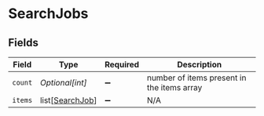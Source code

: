 # SearchJobs


## Fields

| Field                                               | Type                                                | Required                                            | Description                                         |
| --------------------------------------------------- | --------------------------------------------------- | --------------------------------------------------- | --------------------------------------------------- |
| `count`                                             | *Optional[int]*                                     | :heavy_minus_sign:                                  | number of items present in the items array          |
| `items`                                             | list[[SearchJob](../../models/shared/searchjob.md)] | :heavy_minus_sign:                                  | N/A                                                 |